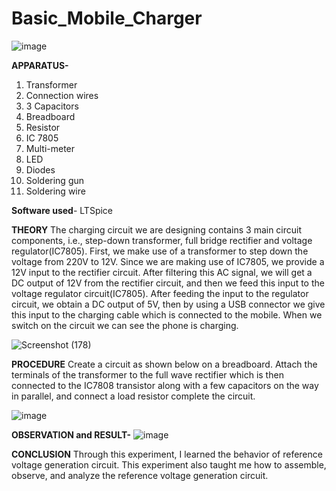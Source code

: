 # Basic_Mobile_Charger

![image](https://github.com/SrutiRaniPanda/Basic_Mobile_Charger/assets/149859901/f7e4b5be-ddaa-49df-8091-e3fe6939819c)

**APPARATUS-**
1) Transformer
2) Connection wires
3) 3 Capacitors
4) Breadboard
5) Resistor
6) IC 7805
7) Multi-meter
8) LED
9) Diodes
10) Soldering gun
11) Soldering wire

**Software used**-
 LTSpice

**THEORY**
The charging circuit we are designing contains 3 main 
circuit components, i.e., step-down transformer, full 
bridge rectifier and voltage regulator(IC7805).
First, we make use of a transformer to step down the voltage from 
220V to 12V. 
Since we are making use of IC7805, we 
provide a 12V input to the rectifier circuit.
After filtering this AC signal, we will get a DC output of 12V from the 
rectifier circuit, and then we feed this input to the 
voltage regulator circuit(IC7805).
After feeding the input to the regulator circuit, we obtain a DC output of 5V, 
then by using a USB connector we give this input to the 
charging cable which is connected to the mobile. 
When we switch on the circuit we can see the phone is 
charging.

![Screenshot (178)](https://github.com/SrutiRaniPanda/Basic_Mobile_Charger/assets/149859901/001c8a1a-93a1-4de6-a80f-6c2aa25565ea)

**PROCEDURE**
Create a circuit as shown below on a breadboard.
Attach the terminals of the transformer to the full 
wave rectifier which is then connected to the IC7808 
transistor along with a few capacitors on the way in 
parallel, and connect a load resistor complete the 
circuit.

![image](https://github.com/SrutiRaniPanda/Basic_Mobile_Charger/assets/149859901/b93f0166-74da-43f2-9277-c66fdce12309)

**OBSERVATION and RESULT-**
![image](https://github.com/SrutiRaniPanda/Basic_Mobile_Charger/assets/149859901/ed446a1b-7681-42de-a223-36e9e3a9fa6e)

**CONCLUSION**
Through this experiment, I learned the behavior of
reference voltage generation circuit.
This experiment also taught me how to assemble, 
observe, and analyze the reference voltage generation 
circuit.

